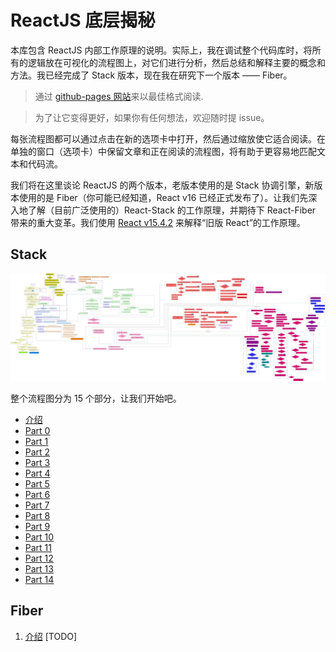 # ReactJS 底层揭秘

本库包含 ReactJS 内部工作原理的说明。实际上，我在调试整个代码库时，将所有的逻辑放在可视化的流程图上，对它们进行分析，然后总结和解释主要的概念和方法。我已经完成了 Stack 版本，现在我在研究下一个版本 —— Fiber。

> 通过 [github-pages 网站](https://bogdan-lyashenko.github.io/Under-the-hood-ReactJS/)来以最佳格式阅读.

> 为了让它变得更好，如果你有任何想法，欢迎随时提 issue。

每张流程图都可以通过点击在新的选项卡中打开，然后通过缩放使它适合阅读。在单独的窗口（选项卡）中保留文章和正在阅读的流程图，将有助于更容易地匹配文本和代码流。

我们将在这里谈论 ReactJS 的两个版本，老版本使用的是 Stack 协调引擎，新版本使用的是 Fiber（你可能已经知道，React v16 已经正式发布了）。让我们先深入地了解（目前广泛使用的）React-Stack 的工作原理，并期待下 React-Fiber 带来的重大变革。我们使用 [React v15.4.2](https://github.com/facebook/react/tree/v15.4.2) 来解释“旧版 React”的工作原理。


## Stack
[![](../../../../stack/images/intro/all-page-stack-reconciler-25-scale.jpg)](./stack/images/intro/all-page-stack-reconciler.svg)

整个流程图分为 15 个部分，让我们开始吧。

* [介绍](../../../../stack/languages/chinese/book/Intro.md)
* [Part 0](../../../../stack/languages/chinese/book/Part-0.md)
* [Part 1](../../../../stack/languages/chinese/book/Part-1.md)
* [Part 2](../../../../stack/languages/chinese/book/Part-2.md)
* [Part 3](../../../../stack/languages/chinese/book/Part-3.md)
* [Part 4](../../../../stack/languages/chinese/book/Part-4.md)
* [Part 5](../../../../stack/languages/chinese/book/Part-5.md)
* [Part 6](../../../../stack/languages/chinese/book/Part-6.md)
* [Part 7](../../../../stack/languages/chinese/book/Part-7.md)
* [Part 8](../../../../stack/languages/chinese/book/Part-8.md)
* [Part 9](../../../../stack/languages/chinese/book/Part-9.md)
* [Part 10](../../../../stack/languages/chinese/book/Part-10.md)
* [Part 11](../../../../stack/languages/chinese/book/Part-11.md)
* [Part 12](../../../../stack/languages/chinese/book/Part-12.md)
* [Part 13](../../../../stack/languages/chinese/book/Part-13.md)
* [Part 14](../../../../stack/languages/chinese/book/Part-14.md)



## Fiber
1. [介绍](../../../../fiber/book/Intro.md) [TODO]
